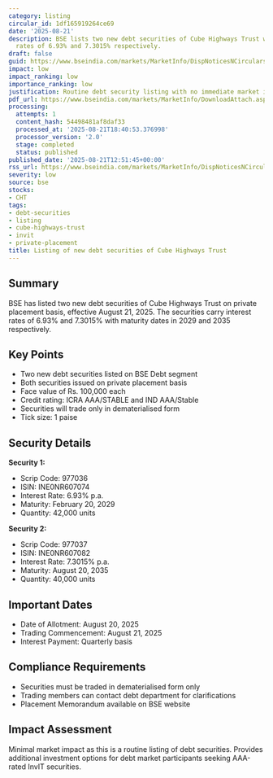 ```yaml
---
category: listing
circular_id: 1df165919264ce69
date: '2025-08-21'
description: BSE lists two new debt securities of Cube Highways Trust with interest
  rates of 6.93% and 7.3015% respectively.
draft: false
guid: https://www.bseindia.com/markets/MarketInfo/DispNoticesNCirculars.aspx?Noticeid={5459CBEE-3CC3-4266-A69C-E6A923B0A76B}&noticeno=20250821-29&dt=08/21/2025&icount=29&totcount=73&flag=0
impact: low
impact_ranking: low
importance_ranking: low
justification: Routine debt security listing with no immediate market impact
pdf_url: https://www.bseindia.com/markets/MarketInfo/DownloadAttach.aspx?id=20250821-29&attachedId=
processing:
  attempts: 1
  content_hash: 54498481af8daf33
  processed_at: '2025-08-21T18:40:53.376998'
  processor_version: '2.0'
  stage: completed
  status: published
published_date: '2025-08-21T12:51:45+00:00'
rss_url: https://www.bseindia.com/markets/MarketInfo/DispNoticesNCirculars.aspx?Noticeid={5459CBEE-3CC3-4266-A69C-E6A923B0A76B}&noticeno=20250821-29&dt=08/21/2025&icount=29&totcount=73&flag=0
severity: low
source: bse
stocks:
- CHT
tags:
- debt-securities
- listing
- cube-highways-trust
- invit
- private-placement
title: Listing of new debt securities of Cube Highways Trust
---
```


## Summary

BSE has listed two new debt securities of Cube Highways Trust on private placement basis, effective August 21, 2025. The securities carry interest rates of 6.93% and 7.3015% with maturity dates in 2029 and 2035 respectively.

## Key Points

- Two new debt securities listed on BSE Debt segment
- Both securities issued on private placement basis
- Face value of Rs. 100,000 each
- Credit rating: ICRA AAA/STABLE and IND AAA/Stable
- Securities will trade only in dematerialised form
- Tick size: 1 paise

## Security Details

**Security 1:**
- Scrip Code: 977036
- ISIN: INE0NR607074
- Interest Rate: 6.93% p.a.
- Maturity: February 20, 2029
- Quantity: 42,000 units

**Security 2:**
- Scrip Code: 977037
- ISIN: INE0NR607082
- Interest Rate: 7.3015% p.a.
- Maturity: August 20, 2035
- Quantity: 40,000 units

## Important Dates

- Date of Allotment: August 20, 2025
- Trading Commencement: August 21, 2025
- Interest Payment: Quarterly basis

## Compliance Requirements

- Securities must be traded in dematerialised form only
- Trading members can contact debt department for clarifications
- Placement Memorandum available on BSE website

## Impact Assessment

Minimal market impact as this is a routine listing of debt securities. Provides additional investment options for debt market participants seeking AAA-rated InvIT securities.